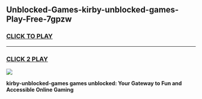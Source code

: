 
## Unblocked-Games-kirby-unblocked-games-Play-Free-7gpzw
<h3>
<a href="https://premium76.site?title=kirby-unblocked-games&ref=10A">CLICK TO PLAY</a></h3>
<hr>

<h3>
<a href="https://premium76.site?title=kirby-unblocked-games&ref=10A">CLICK 2 PLAY</a>
  
</h3>

<a href="https://premium76.site?title=kirby-unblocked-games&ref=10A"><img src="https://clearcache.store/games.png"></a>


**kirby-unblocked-games games unblocked: Your Gateway to Fun and Accessible Online Gaming**
